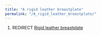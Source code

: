 ```yaml
---
title: "A rigid leather breastplate"
permalink: "/A_rigid_leather_breastplate/"
---
```


1.  REDIRECT [Rigid leather
    breastplate](Rigid_leather_breastplate "wikilink")